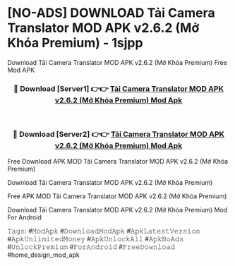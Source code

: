 # [NO-ADS] DOWNLOAD Tải Camera Translator MOD APK v2.6.2 (Mở Khóa Premium) - 1sjpp
Download Tải Camera Translator MOD APK v2.6.2 (Mở Khóa Premium) Free Mod APK

<div align="center">
<h3>🔴 Download [Server1] 👉👉 <a href="https://apk-comot.site?title=Tải_Camera_Translator_MOD_APK_v2.6.2_(Mở_Khóa_Premium)">Tải Camera Translator MOD APK v2.6.2 (Mở Khóa Premium) Mod Apk</a></h3><br>

<h3>🔴 Download [Server2] 👉👉 <a href="https://apk-comot.site?title=Tải_Camera_Translator_MOD_APK_v2.6.2_(Mở_Khóa_Premium)">Tải Camera Translator MOD APK v2.6.2 (Mở Khóa Premium) Mod Apk</a></h3>
</div>


Free Download APK MOD Tải Camera Translator MOD APK v2.6.2 (Mở Khóa Premium)

Download Tải Camera Translator MOD APK v2.6.2 (Mở Khóa Premium) 

Free APK MOD Tải Camera Translator MOD APK v2.6.2 (Mở Khóa Premium) 

Download Tải Camera Translator MOD APK v2.6.2 (Mở Khóa Premium) Mod For Android

𝚃𝚊𝚐𝚜: #𝙼𝚘𝚍𝙰𝚙𝚔 #𝙳𝚘𝚠𝚗𝚕𝚘𝚊𝚍𝙼𝚘𝚍𝙰𝚙𝚔 #𝙰𝚙𝚔𝙻𝚊𝚝𝚎𝚜𝚝𝚅𝚎𝚛𝚜𝚒𝚘𝚗 #𝙰𝚙𝚔𝚄𝚗𝚕𝚒𝚖𝚒𝚝𝚎𝚍𝙼𝚘𝚗𝚎𝚢 #𝙰𝚙𝚔𝚄𝚗𝚕𝚘𝚌𝚔𝙰𝚕𝚕 #𝙰𝚙𝚔𝙽𝚘𝙰𝚍𝚜 #𝚄𝚗𝚕𝚘𝚌𝚔𝙿𝚛𝚎𝚖𝚒𝚞𝚖 #𝙵𝚘𝚛𝙰𝚗𝚍𝚛𝚘𝚒𝚍 #𝙵𝚛𝚎𝚎𝙳𝚘𝚠𝚗𝚕𝚘𝚊𝚍 #home_design_mod_apk